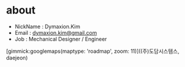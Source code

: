 # about

* NickName : Dymaxion.Kim
* Email : dymaxion.kim@gmail.com
* Job : Mechanical Designer / Engineer

[gimmick:googlemaps(maptype: 'roadmap', zoom: 11)]((주)도담시스템스, daejeon)




